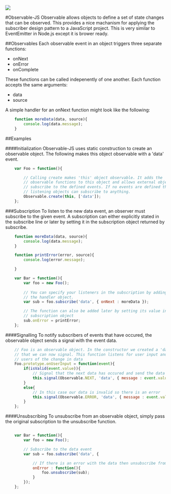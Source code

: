 ![](https://travis-ci.org/mattmaynes/observable-js.svg)

#Observable-JS
Observable allows objects to define a set of state changes that can be 
observed. This provides a nice machanism for applying the subscriber design 
pattern to a JavaScript project. This is very similar to EventEmitter in 
Node.js except it is brower ready.

##Observables
Each observable event in an object triggers three separate functions:
- onNext
- onError
- onComplete


These functions can be called indepenently of one another. Each function 
accepts the same arguments:
- data
- source

A simple handler for an onNext function might look like the following:

```JavaScript
	function moreData(data, source){
		console.log(data.message);
	}
```

##Examples

####Initialization
Observable-JS uses static construction to create an observable object. The 
following makes this object observable with a 'data' 
event. 

```JavaScript
	var Foo = function(){

		// Calling create makes 'this' object observable. It adds the 
		// observable functions to this object and allows external objects to 
		// subscribe to the defined events. If no events are defined then
		// listening objects can subscribe to anything.
		Observable.create(this, ['data']);
	};
```

###Subscription
To listen to the new data event, an observer must subscribe to the given event.
A subscription can either explicitly stated in the subscribe line or later by 
setting it in the subscription object returned by subscribe.

```JavaScript
	function moreData(data, source){
		console.log(data.message);
	}

	function printError(error, source){
		console.log(error.message);

	}

	var Bar = function(){
		var foo = new Foo();
		
		// You can specify your listeners in the subscription by adding them to
		// the handler object.
		var sub = foo.subscribe('data', { onNext : moreData });

		// The function can also be added later by setting its value in the 
		// subscription object
		sub.onError = printError;
	};

```

####Signalling
To notify subscribers of events that have occured, the observable object sends a 
signal with the event data.

```JavaScript
	// Foo is an observable object. In the constructor we created a 'data' event 
	// that we can now signal. This function listens for user input and signals 
	// users of the change in data
	Foo.prototype.onUserInput = function(event){
		if(isValid(event.value)){
			// Signal that the next data has occured and send the data object
			this.signal(Observable.NEXT, 'data', { message : event.value });
		}
		else{
			// In this case our data is invalid so there is an error
			this.signal(Observable.ERROR, 'data', { message : event.value });
		}
	};
```

####Unsubscribing
To unsubscribe from an observable object, simply pass the original subscription
to the unsubscribe function.

```JavaScript

	var Bar = function(){
		var foo = new Foo();

		// Subscribe to the data event
		var sub = foo.subscribe('data', { 

			// If there is an error with the data then unsubscribe from the source
			onError : function(){
				foo.unsubscribe(sub);
			}
		});
	};
	
```

